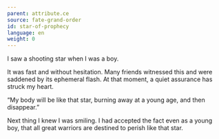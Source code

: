 ```yaml
---
parent: attribute.ce
source: fate-grand-order
id: star-of-prophecy
language: en
weight: 0
---
```


I saw a shooting star when I was a boy.

It was fast and without hesitation.
Many friends witnessed this and were saddened by its ephemeral flash.
At that moment, a quiet assurance has struck my heart.

“My body will be like that star, burning away at a young age, and then disappear.”

Next thing I knew I was smiling.
I had accepted the fact even as a young boy, that all great warriors are destined to perish like that star.
